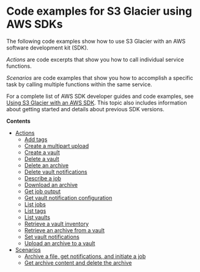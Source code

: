 # Code examples for S3 Glacier using AWS SDKs<a name="service_code_examples"></a>

The following code examples show how to use S3 Glacier with an AWS software development kit \(SDK\)\. 

*Actions* are code excerpts that show you how to call individual service functions\.

*Scenarios* are code examples that show you how to accomplish a specific task by calling multiple functions within the same service\.

For a complete list of AWS SDK developer guides and code examples, see [Using S3 Glacier with an AWS SDK](sdk-general-information-section.md)\. This topic also includes information about getting started and details about previous SDK versions\.

**Contents**
+ [Actions](service_code_examples_actions.md)
  + [Add tags](example_glacier_AddTagsToVault_section.md)
  + [Create a multipart upload](example_glacier_UploadMultipartPart_section.md)
  + [Create a vault](example_glacier_CreateVault_section.md)
  + [Delete a vault](example_glacier_DeleteVault_section.md)
  + [Delete an archive](example_glacier_DeleteArchive_section.md)
  + [Delete vault notifications](example_glacier_DeleteVaultNotifications_section.md)
  + [Describe a job](example_glacier_DescribeJob_section.md)
  + [Download an archive](example_glacier_DownloadArchive_section.md)
  + [Get job output](example_glacier_GetJobOutput_section.md)
  + [Get vault notification configuration](example_glacier_GetVaultNotifications_section.md)
  + [List jobs](example_glacier_ListJobs_section.md)
  + [List tags](example_glacier_ListTagsForVault_section.md)
  + [List vaults](example_glacier_ListVaults_section.md)
  + [Retrieve a vault inventory](example_glacier_InitiateJob_InventoryRetrieval_section.md)
  + [Retrieve an archive from a vault](example_glacier_InitiateJob_ArchiveRetrieval_section.md)
  + [Set vault notifications](example_glacier_SetVaultNotifications_section.md)
  + [Upload an archive to a vault](example_glacier_UploadArchive_section.md)
+ [Scenarios](service_code_examples_scenarios.md)
  + [Archive a file, get notifications, and initiate a job](example_glacier_Usage_UploadNotifyInitiate_section.md)
  + [Get archive content and delete the archive](example_glacier_Usage_RetrieveDelete_section.md)
